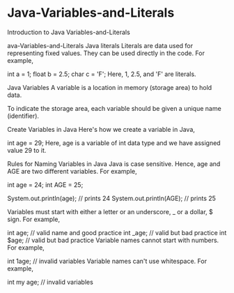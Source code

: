 # Java-Variables-and-Literals
Introduction to Java Variables-and-Literals


ava-Variables-and-Literals
Java literals
Literals are data used for representing fixed values. They can be used directly in the code. For example,

int a = 1;
float b = 2.5;
char c = 'F';
Here, 1, 2.5, and 'F' are literals.

Java Variables
A variable is a location in memory (storage area) to hold data.

To indicate the storage area, each variable should be given a unique name (identifier).

Create Variables in Java
Here's how we create a variable in Java,

int age  = 29;
Here, age is a variable of int data type and we have assigned value 29 to it.

Rules for Naming Variables in Java
Java is case sensitive.
Hence, age and AGE are two different variables. For example,

int age = 24;
int AGE = 25;

System.out.println(age);  // prints 24
System.out.println(AGE);  // prints 25

Variables must start with either a letter or an underscore, _ or a dollar, $ sign.
For example,

int age;  // valid name and good practice
int _age;  // valid but bad practice
int $age;  // valid but bad practice
Variable names cannot start with numbers.
For example,

int 1age;  // invalid variables
Variable names can't use whitespace.
For example,

int my age;  // invalid variables
